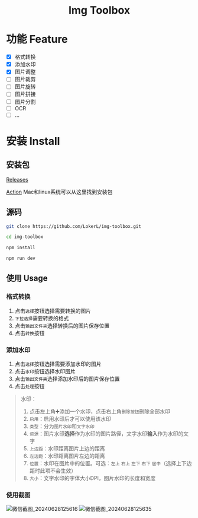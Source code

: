 <div align="center">
  <h1>Img Toolbox</h1>
</div>

# 功能 Feature

- [x] 格式转换
- [x] 添加水印
- [x] 图片调整
- [ ] 图片裁剪
- [ ] 图片旋转
- [ ] 图片拼接
- [ ] 图片分割
- [ ] OCR
- [ ] ...

# 安装 Install

## 安装包

[Releases](https://github.com/LokerL/img-toolbox/releases)

[Action](https://github.com/LokerL/img-toolbox/actions) Mac和linux系统可以从这里找到安装包

## 源码

```bash
git clone https://github.com/LokerL/img-toolbox.git

cd img-toolbox

npm install

npm run dev
```

## 使用 Usage

### 格式转换

1. 点击`选择`按钮选择需要转换的图片
2. `下拉选择`需要转换的格式
3. 点击`输出文件夹`选择转换后的图片保存位置
4. 点击`转换`按钮

### 添加水印

1. 点击`选择`按钮选择需要添加水印的图片
2. 点击`水印`按钮选择水印图片
3. 点击`输出文件夹`选择添加水印后的图片保存位置
4. 点击`处理`按钮

> 水印：
> 1. 点击左上角➕添加一个水印，点击右上角`删除按钮`删除全部水印
> 2. `启用`：启用水印后才可以使用该水印
> 3. `类型`：分为`图片水印`和`文字水印`
> 4. `资源`：图片水印**选择**作为水印的图片路径，文字水印**输入**作为水印的文字
> 5. `上边距`：水印距离图片上边的距离
> 6. `左边距`：水印距离图片左边的距离
> 7. `位置`：水印在图片中的位置。可选：`左上` `右上` `左下` `右下` `居中`（选择上下边距时此项不会生效）
> 8. `大小`：文字水印的字体大小DPI，图片水印的长度和宽度

### 使用截图
![微信截图_20240628125616](https://github.com/LokerL/img-toolbox/assets/44148627/076bb40e-37e6-4348-830e-14459b286cbb)
![微信截图_20240628125635](https://github.com/LokerL/img-toolbox/assets/44148627/0254abda-b50d-4482-adcf-f0f1dbfe69ad)
